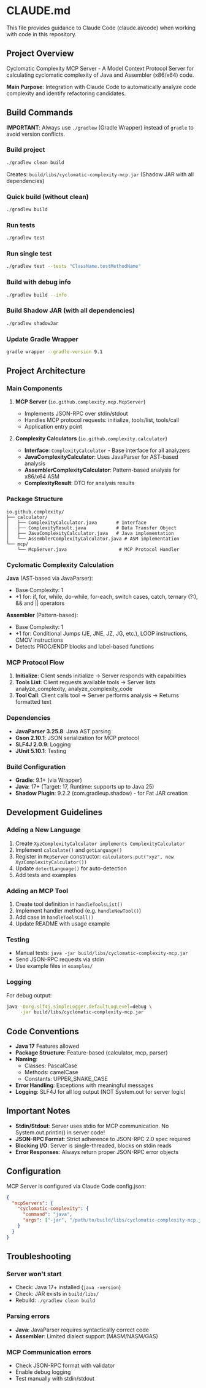 # CLAUDE.md

This file provides guidance to Claude Code (claude.ai/code) when working with code in this repository.

## Project Overview

Cyclomatic Complexity MCP Server - A Model Context Protocol Server for calculating cyclomatic complexity of Java and Assembler (x86/x64) code.

**Main Purpose**: Integration with Claude Code to automatically analyze code complexity and identify refactoring candidates.

## Build Commands

**IMPORTANT**: Always use `./gradlew` (Gradle Wrapper) instead of `gradle` to avoid version conflicts.

### Build project
```bash
./gradlew clean build
```

Creates: `build/libs/cyclomatic-complexity-mcp.jar` (Shadow JAR with all dependencies)

### Quick build (without clean)
```bash
./gradlew build
```

### Run tests
```bash
./gradlew test
```

### Run single test
```bash
./gradlew test --tests "ClassName.testMethodName"
```

### Build with debug info
```bash
./gradlew build --info
```

### Build Shadow JAR (with all dependencies)
```bash
./gradlew shadowJar
```

### Update Gradle Wrapper
```bash
gradle wrapper --gradle-version 9.1
```

## Project Architecture

### Main Components

1. **MCP Server** (`io.github.complexity.mcp.McpServer`)
   - Implements JSON-RPC over stdin/stdout
   - Handles MCP protocol requests: initialize, tools/list, tools/call
   - Application entry point

2. **Complexity Calculators** (`io.github.complexity.calculator`)
   - **Interface**: `ComplexityCalculator` - Base interface for all analyzers
   - **JavaComplexityCalculator**: Uses JavaParser for AST-based analysis
   - **AssemblerComplexityCalculator**: Pattern-based analysis for x86/x64 ASM
   - **ComplexityResult**: DTO for analysis results

### Package Structure

```
io.github.complexity/
├── calculator/
│   ├── ComplexityCalculator.java       # Interface
│   ├── ComplexityResult.java           # Data Transfer Object
│   ├── JavaComplexityCalculator.java   # Java implementation
│   └── AssemblerComplexityCalculator.java # ASM implementation
└── mcp/
    └── McpServer.java                   # MCP Protocol Handler
```

### Cyclomatic Complexity Calculation

**Java** (AST-based via JavaParser):
- Base Complexity: 1
- +1 for: if, for, while, do-while, for-each, switch cases, catch, ternary (?:), && and || operators

**Assembler** (Pattern-based):
- Base Complexity: 1
- +1 for: Conditional Jumps (JE, JNE, JZ, JG, etc.), LOOP instructions, CMOV instructions
- Detects PROC/ENDP blocks and label-based functions

### MCP Protocol Flow

1. **Initialize**: Client sends initialize → Server responds with capabilities
2. **Tools List**: Client requests available tools → Server lists analyze_complexity, analyze_complexity_code
3. **Tool Call**: Client calls tool → Server performs analysis → Returns formatted text

### Dependencies

- **JavaParser 3.25.8**: Java AST parsing
- **Gson 2.10.1**: JSON serialization for MCP protocol
- **SLF4J 2.0.9**: Logging
- **JUnit 5.10.1**: Testing

### Build Configuration

- **Gradle**: 9.1+ (via Wrapper)
- **Java**: 17+ (Target: 17, Runtime: supports up to Java 25)
- **Shadow Plugin**: 9.2.2 (com.gradleup.shadow) - for Fat JAR creation

## Development Guidelines

### Adding a New Language

1. Create `XyzComplexityCalculator implements ComplexityCalculator`
2. Implement `calculate()` and `getLanguage()`
3. Register in `McpServer` constructor: `calculators.put("xyz", new XyzComplexityCalculator())`
4. Update `detectLanguage()` for auto-detection
5. Add tests and examples

### Adding an MCP Tool

1. Create tool definition in `handleToolsList()`
2. Implement handler method (e.g. `handleNewTool()`)
3. Add case in `handleToolsCall()`
4. Update README with usage example

### Testing

- Manual tests: `java -jar build/libs/cyclomatic-complexity-mcp.jar`
- Send JSON-RPC requests via stdin
- Use example files in `examples/`

### Logging

For debug output:
```bash
java -Dorg.slf4j.simpleLogger.defaultLogLevel=debug \
     -jar build/libs/cyclomatic-complexity-mcp.jar
```

## Code Conventions

- **Java 17** Features allowed
- **Package Structure**: Feature-based (calculator, mcp, parser)
- **Naming**:
  - Classes: PascalCase
  - Methods: camelCase
  - Constants: UPPER_SNAKE_CASE
- **Error Handling**: Exceptions with meaningful messages
- **Logging**: SLF4J for all log output (NOT System.out for server logic)

## Important Notes

- **Stdin/Stdout**: Server uses stdio for MCP communication. No System.out.println() in server code!
- **JSON-RPC Format**: Strict adherence to JSON-RPC 2.0 spec required
- **Blocking I/O**: Server is single-threaded, blocks on stdin reads
- **Error Responses**: Always return proper JSON-RPC error objects

## Configuration

MCP Server is configured via Claude Code config.json:

```json
{
  "mcpServers": {
    "cyclomatic-complexity": {
      "command": "java",
      "args": ["-jar", "/path/to/build/libs/cyclomatic-complexity-mcp.jar"]
    }
  }
}
```

## Troubleshooting

### Server won't start
- Check: Java 17+ installed (`java -version`)
- Check: JAR exists in `build/libs/`
- Rebuild: `./gradlew clean build`

### Parsing errors
- **Java**: JavaParser requires syntactically correct code
- **Assembler**: Limited dialect support (MASM/NASM/GAS)

### MCP Communication errors
- Check JSON-RPC format with validator
- Enable debug logging
- Test manually with stdin/stdout
